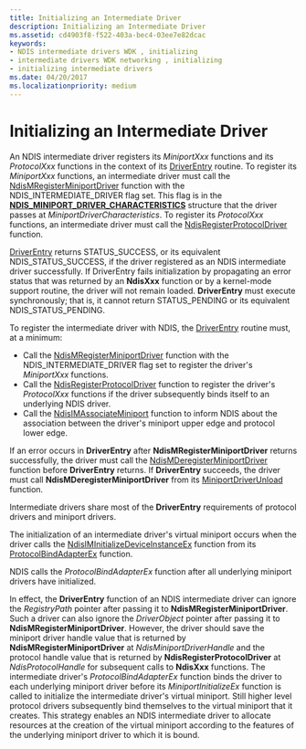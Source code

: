 ```yaml
---
title: Initializing an Intermediate Driver
description: Initializing an Intermediate Driver
ms.assetid: cd4903f8-f522-403a-bec4-03ee7e82dcac
keywords:
- NDIS intermediate drivers WDK , initializing
- intermediate drivers WDK networking , initializing
- initializing intermediate drivers
ms.date: 04/20/2017
ms.localizationpriority: medium
---
```


# Initializing an Intermediate Driver



An NDIS intermediate driver registers its *MiniportXxx* functions and its *ProtocolXxx* functions in the context of its [DriverEntry](https://docs.microsoft.com/windows-hardware/drivers/ddi/wdm/nc-wdm-driver_initialize) routine. To register its *MiniportXxx* functions, an intermediate driver must call the [NdisMRegisterMiniportDriver](https://docs.microsoft.com/windows-hardware/drivers/ddi/ndis/nf-ndis-ndismregisterminiportdriver) function with the NDIS\_INTERMEDIATE\_DRIVER flag set. This flag is in the [**NDIS\_MINIPORT\_DRIVER\_CHARACTERISTICS**](https://docs.microsoft.com/windows-hardware/drivers/ddi/ndis/ns-ndis-_ndis_miniport_driver_characteristics) structure that the driver passes at *MiniportDriverCharacteristics*. To register its *ProtocolXxx* functions, an intermediate driver must call the [NdisRegisterProtocolDriver](https://docs.microsoft.com/windows-hardware/drivers/ddi/ndis/nf-ndis-ndisregisterprotocoldriver) function.

[DriverEntry](https://docs.microsoft.com/windows-hardware/drivers/ddi/wdm/nc-wdm-driver_initialize) returns STATUS_SUCCESS, or its equivalent NDIS_STATUS_SUCCESS, if the driver registered as an NDIS intermediate driver successfully. If DriverEntry fails initialization by propagating an error status that was returned by an **NdisXxx** function or by a kernel-mode support routine, the driver will not remain loaded. **DriverEntry** must execute synchronously; that is, it cannot return STATUS_PENDING or its equivalent NDIS_STATUS_PENDING.

To register the intermediate driver with NDIS, the [DriverEntry](https://docs.microsoft.com/windows-hardware/drivers/ddi/wdm/nc-wdm-driver_initialize) routine must, at a minimum:

- Call the [NdisMRegisterMiniportDriver](https://docs.microsoft.com/windows-hardware/drivers/ddi/ndis/nf-ndis-ndismregisterminiportdriver) function with the NDIS_INTERMEDIATE_DRIVER flag set to register the driver's *MiniportXxx* functions.
- Call the [NdisRegisterProtocolDriver](https://docs.microsoft.com/windows-hardware/drivers/ddi/ndis/nf-ndis-ndisregisterprotocoldriver) function to register the driver's *ProtocolXxx* functions if the driver subsequently binds itself to an underlying NDIS driver.
- Call the [NdisIMAssociateMiniport](https://docs.microsoft.com/windows-hardware/drivers/ddi/ndis/nf-ndis-ndisimassociateminiport) function to inform NDIS about the association between the driver's miniport upper edge and protocol lower edge.

If an error occurs in **DriverEntry** after **NdisMRegisterMiniportDriver** returns successfully, the driver must call the [NdisMDeregisterMiniportDriver](https://docs.microsoft.com/windows-hardware/drivers/ddi/ndis/nf-ndis-ndismderegisterminiportdriver) function before **DriverEntry** returns. If **DriverEntry** succeeds, the driver must call **NdisMDeregisterMiniportDriver** from its [MiniportDriverUnload](https://docs.microsoft.com/windows-hardware/drivers/ddi/ndis/nc-ndis-miniport_unload) function.

Intermediate drivers share most of the **DriverEntry** requirements of protocol drivers and miniport drivers.

The initialization of an intermediate driver's virtual miniport occurs when the driver calls the [NdisIMInitializeDeviceInstanceEx](https://docs.microsoft.com/windows-hardware/drivers/ddi/ndis/nf-ndis-ndisiminitializedeviceinstanceex) function from its [ProtocolBindAdapterEx](https://docs.microsoft.com/windows-hardware/drivers/ddi/ndis/nc-ndis-protocol_bind_adapter_ex) function.

NDIS calls the *ProtocolBindAdapterEx* function after all underlying miniport drivers have initialized.

In effect, the **DriverEntry** function of an NDIS intermediate driver can ignore the *RegistryPath* pointer after passing it to **NdisMRegisterMiniportDriver**. Such a driver can also ignore the *DriverObject* pointer after passing it to **NdisMRegisterMiniportDriver**. However, the driver should save the miniport driver handle value that is returned by **NdisMRegisterMiniportDriver** at *NdisMiniportDriverHandle* and the protocol handle value that is returned by **NdisRegisterProtocolDriver** at *NdisProtocolHandle* for subsequent calls to **NdisXxx** functions. The intermediate driver's *ProtocolBindAdapterEx* function binds the driver to each underlying miniport driver before its *MiniportInitializeEx* function is called to initialize the intermediate driver's virtual miniport. Still higher level protocol drivers subsequently bind themselves to the virtual miniport that it creates. This strategy enables an NDIS intermediate driver to allocate resources at the creation of the virtual miniport according to the features of the underlying miniport driver to which it is bound.
